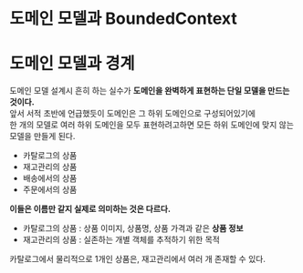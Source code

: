 도메인 모델과 BoundedContext     
==============================    
# 도메인 모델과 경계     
도메인 모델 설계시 흔히 하는 실수가 **도메인을 완벽하게 표현하는 단일 모델을 만드는 것이다.**     
앞서 서적 초반에 언급했듯이 도메인은 그 하위 도메인으로 구성되어있기에      
한 개의 모델로 여러 하위 도메인을 모두 표현하려고하면 모든 하위 도메인에 맞지 않는 모델을 만들게 된다.      

* 카탈로그의 상품  
* 재고관리의 상품
* 배송에서의 상품
* 주문에서의 상품

**이들은 이름만 같지 실제로 의미하는 것은 다르다.**   

* 카탈로그의 상품 : 상품 이미지, 상품명, 상품 가격과 같은 **상품 정보**  
* 재고관리의 상품 : 실존하는 개별 객체를  추적하기 위한 목적   

카탈로그에서 물리적으로 1개인 상품은, 재고관리에서 여러 개 존재할 수 있다.      











